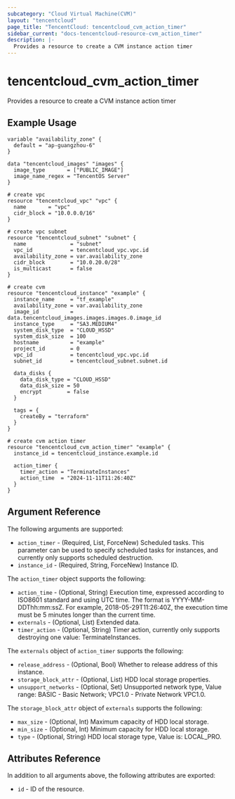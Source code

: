 ```yaml
---
subcategory: "Cloud Virtual Machine(CVM)"
layout: "tencentcloud"
page_title: "TencentCloud: tencentcloud_cvm_action_timer"
sidebar_current: "docs-tencentcloud-resource-cvm_action_timer"
description: |-
  Provides a resource to create a CVM instance action timer
---
```


# tencentcloud_cvm_action_timer

Provides a resource to create a CVM instance action timer

## Example Usage

```hcl
variable "availability_zone" {
  default = "ap-guangzhou-6"
}

data "tencentcloud_images" "images" {
  image_type       = ["PUBLIC_IMAGE"]
  image_name_regex = "TencentOS Server"
}

# create vpc
resource "tencentcloud_vpc" "vpc" {
  name       = "vpc"
  cidr_block = "10.0.0.0/16"
}

# create vpc subnet
resource "tencentcloud_subnet" "subnet" {
  name              = "subnet"
  vpc_id            = tencentcloud_vpc.vpc.id
  availability_zone = var.availability_zone
  cidr_block        = "10.0.20.0/28"
  is_multicast      = false
}

# create cvm
resource "tencentcloud_instance" "example" {
  instance_name     = "tf_example"
  availability_zone = var.availability_zone
  image_id          = data.tencentcloud_images.images.images.0.image_id
  instance_type     = "SA3.MEDIUM4"
  system_disk_type  = "CLOUD_HSSD"
  system_disk_size  = 100
  hostname          = "example"
  project_id        = 0
  vpc_id            = tencentcloud_vpc.vpc.id
  subnet_id         = tencentcloud_subnet.subnet.id

  data_disks {
    data_disk_type = "CLOUD_HSSD"
    data_disk_size = 50
    encrypt        = false
  }

  tags = {
    createBy = "terraform"
  }
}

# create cvm action timer
resource "tencentcloud_cvm_action_timer" "example" {
  instance_id = tencentcloud_instance.example.id

  action_timer {
    timer_action = "TerminateInstances"
    action_time  = "2024-11-11T11:26:40Z"
  }
}
```

## Argument Reference

The following arguments are supported:

* `action_timer` - (Required, List, ForceNew) Scheduled tasks. This parameter can be used to specify scheduled tasks for instances, and currently only supports scheduled destruction.
* `instance_id` - (Required, String, ForceNew) Instance ID.

The `action_timer` object supports the following:

* `action_time` - (Optional, String) Execution time, expressed according to ISO8601 standard and using UTC time. The format is YYYY-MM-DDThh:mm:ssZ. For example, 2018-05-29T11:26:40Z, the execution time must be 5 minutes longer than the current time.
* `externals` - (Optional, List) Extended data.
* `timer_action` - (Optional, String) Timer action, currently only supports destroying one value: TerminateInstances.

The `externals` object of `action_timer` supports the following:

* `release_address` - (Optional, Bool) Whether to release address of this instance.
* `storage_block_attr` - (Optional, List) HDD local storage properties.
* `unsupport_networks` - (Optional, Set) Unsupported network type, Value range: BASIC - Basic Network; VPC1.0 - Private Network VPC1.0.

The `storage_block_attr` object of `externals` supports the following:

* `max_size` - (Optional, Int) Maximum capacity of HDD local storage.
* `min_size` - (Optional, Int) Minimum capacity for HDD local storage.
* `type` - (Optional, String) HDD local storage type, Value is: LOCAL_PRO.

## Attributes Reference

In addition to all arguments above, the following attributes are exported:

* `id` - ID of the resource.



